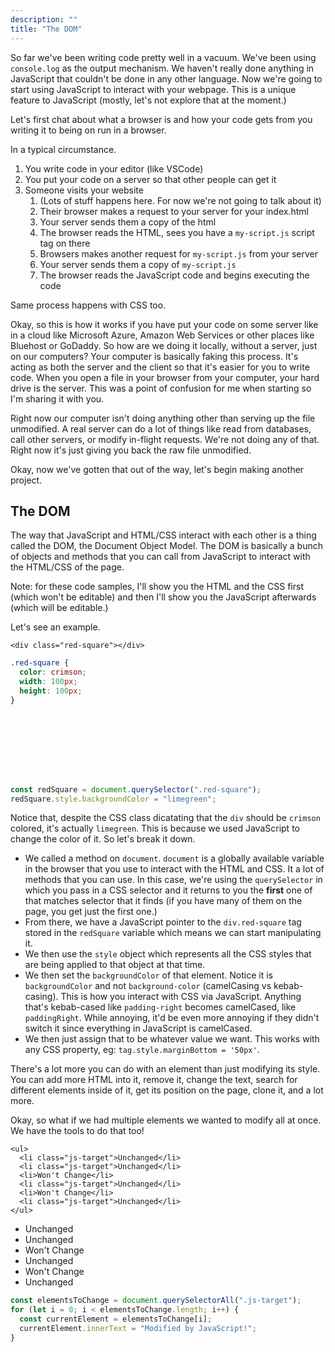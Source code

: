 ```yaml
---
description: ""
title: "The DOM"
---
```


So far we've been writing code pretty well in a vacuum. We've been using `console.log` as the output mechanism. We haven't really done anything in JavaScript that couldn't be done in any other language. Now we're going to start using JavaScript to interact with your webpage. This is a unique feature to JavaScript (mostly, let's not explore that at the moment.)

Let's first chat about what a browser is and how your code gets from you writing it to being on run in a browser.

In a typical circumstance.

1. You write code in your editor (like VSCode)
1. You put your code on a server so that other people can get it
1. Someone visits your website
   1. (Lots of stuff happens here. For now we're not going to talk about it)
   1. Their browser makes a request to your server for your index.html
   1. Your server sends them a copy of the html
   1. The browser reads the HTML, sees you have a `my-script.js` script tag on there
   1. Browsers makes another request for `my-script.js` from your server
   1. Your server sends them a copy of `my-script.js`
   1. The browser reads the JavaScript code and begins executing the code

Same process happens with CSS too.

Okay, so this is how it works if you have put your code on some server like in a cloud like Microsoft Azure, Amazon Web Services or other places like Bluehost or GoDaddy. So how are we doing it locally, without a server, just on our computers? Your computer is basically faking this process. It's acting as both the server and the client so that it's easier for you to write code. When you open a file in your browser from your computer, your hard drive is the server. This was a point of confusion for me when starting so I'm sharing it with you.

Right now our computer isn't doing anything other than serving up the file unmodified. A real server can do a lot of things like read from databases, call other servers, or modify in-flight requests. We're not doing any of that. Right now it's just giving you back the raw file unmodified.

Okay, now we've gotten that out of the way, let's begin making another project.

## The DOM

The way that JavaScript and HTML/CSS interact with each other is a thing called the DOM, the Document Object Model. The DOM is basically a bunch of objects and methods that you can call from JavaScript to interact with the HTML/CSS of the page.

Note: for these code samples, I'll show you the HTML and the CSS first (which won't be editable) and then I'll show you the JavaScript afterwards (which will be editable.)

Let's see an example.

```display-html
<div class="red-square"></div>
```

```css
.red-square {
  color: crimson;
  width: 100px;
  height: 100px;
}
```

<style>
  .red-square {
    color: crimson;
    width: 100px;
    height: 100px;
  }
</style>
<div class="red-square"></div>

```javascript
const redSquare = document.querySelector(".red-square");
redSquare.style.backgroundColor = "limegreen";
```

Notice that, despite the CSS class dicatating that the `div` should be `crimson` colored, it's actually `limegreen`. This is because we used JavaScript to change the color of it. So let's break it down.

- We called a method on `document`. `document` is a globally available variable in the browser that you use to interact with the HTML and CSS. It a lot of methods that you can use. In this case, we're using the `querySelector` in which you pass in a CSS selector and it returns to you the **first** one of that matches selector that it finds (if you have many of them on the page, you get just the first one.)
- From there, we have a JavaScript pointer to the `div.red-square` tag stored in the `redSquare` variable which means we can start manipulating it.
- We then use the `style` object which represents all the CSS styles that are being applied to that object at that time.
- We then set the `backgroundColor` of that element. Notice it is `backgroundColor` and not `background-color` (camelCasing vs kebab-casing). This is how you interact with CSS via JavaScript. Anything that's kebab-cased like `padding-right` becomes camelCased, like `paddingRight`. While annoying, it'd be even more annoying if they didn't switch it since everything in JavaScript is camelCased.
- We then just assign that to be whatever value we want. This works with any CSS property, eg: `tag.style.marginBottom = '50px'`.

There's a lot more you can do with an element than just modifying its style. You can add more HTML into it, remove it, change the text, search for different elements inside of it, get its position on the page, clone it, and a lot more.

Okay, so what if we had multiple elements we wanted to modify all at once. We have the tools to do that too!

```display-html
<ul>
  <li class="js-target">Unchanged</li>
  <li class="js-target">Unchanged</li>
  <li>Won't Change</li>
  <li class="js-target">Unchanged</li>
  <li>Won't Change</li>
  <li class="js-target">Unchanged</li>
</ul>
```

<ul>
  <li class="js-target">Unchanged</li>
  <li class="js-target">Unchanged</li>
  <li>Won't Change</li>
  <li class="js-target">Unchanged</li>
  <li>Won't Change</li>
  <li class="js-target">Unchanged</li>
</ul>

```javascript
const elementsToChange = document.querySelectorAll(".js-target");
for (let i = 0; i < elementsToChange.length; i++) {
  const currentElement = elementsToChange[i];
  currentElement.innerText = "Modified by JavaScript!";
}
```
